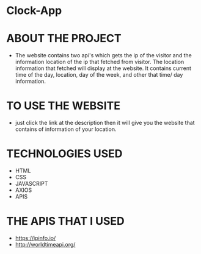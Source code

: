 # Clock-App

# ABOUT THE PROJECT
- The website contains two api's which gets the ip of the visitor and the information location of the ip that fetched  from visitor. The location information that fetched will display at the website. It contains current time of the day, location, day of the week, and other that time/ day information. 

# TO USE THE WEBSITE
- just click the link at the description then it will give you the website that contains of information of your location.

# TECHNOLOGIES USED
- HTML
- CSS
- JAVASCRIPT
- AXIOS
- APIS

# THE APIS THAT I USED
- https://ipinfo.io/
- http://worldtimeapi.org/
